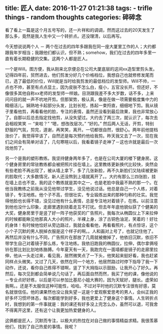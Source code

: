 title: 匠人
date: 2016-11-27 01:21:38
tags:
    - trifle things
    - random thoughts
categories: 碎碎念
---

看了看上一篇是这个月五号写的，还一片祥和的调调，然而这过去的20天发生了那么多，竟然是我人生中又一个转折点。还没理清，以后再写。

今天想说说两个人 － 两个在过去的四年多跟我在同一座大厦里工作的人；大约都跟我年岁相当；我跟他们都认识，但不熟；somehow，我们在过去的四年多里一直有着长期稳健的交集。这两个人都是匠人。

一个是Will。图方便，我从刚来北京便总在公司大厦底层的这间xx造型里剪头发。记得四年前，贸然进去，他们剪发分好几个价格档位，我想自己也就修修发尾而已，选了最低的价位，Will就是当时给我剪发的最低档位的发型师。Will不帅，一点也不帅，甚至有点点显土，因为皮肤不怎么白，瘦小，五官没长开。但还好，不像很多其他自称xx老师的发型师一样娘。目测跟我差不多大岁数，话不多，上来问问目的就一声不吭地开剪。但那架势，极认真，像是在做一项需要极度集中力的精细活儿。娴熟地卡起部分头发，比划长短，拣起一束捋直，细细地下剪。我从镜子里看他剪，再看看他的脸，专注的表情，虽然还没看到最后效果，我也非常放心了。自那以后总去指定找他剪，从没失望过。大约去了两三次，就认识了，每次去会相视笑笑 － “来啦？” “嗯，想改改层次。” “好的。” 然后两人无话，开剪，特别舒服的气氛，剪完，道谢，再笑笑，离开。一切都很自然，很舒心。两年前他提档涨价了，我觉得早该了，自然还是每次预约他给我剪。昨天我又去了一次，现在我们之间会有简单对话了，几句寒暄以后，我看着镜子走神了－这也许就是最后一次找他剪了。

另一个是我的塑形教练。我坚持健身两年多了，也是在公司大厦的楼下健身房。这个健身房里的常驻教练都会被把照片挂在墙上。这里教练更新换代比较快，突然会有些老脸不再出现了，被从墙上拿下，多了几张新脸，再不久新脸们又陆续被更新的脸取代；大多数情况，新人还没熬到上墙就离开了。。大约有那么三四张脸，挂在墙上总也不变。我的这个教练就是其中之一，也是老脸中我最不熟的那一个。在他当我教练之前我从没见他带过学生，没见他说过话。他总是自己一个人练，对着镜子，专注地练。他个子不高，但很壮实，专业锻炼出来的那种匀称的壮实。我觉得他脸也长得不错，没见过他有什么表情，总是专注地对着镜子，在练。以前注意到他也没什么印象，走廊里遇到绕着走互不打扰。但去年年底他貌似获了个健美的大奖，健身房里于是竖了好一阵子他获奖的广告照片。我每次从椭圆仪上下来拉伸的时候都能瞅见他那真人大小的照片，半裸上身，涂了古铜色油泥，笑着的！好壮的身体！有时候他恰好从旁边路过，我就会看看他，再看看照片，有点惊讶，这个小个子沉默的男人脱掉衣服是这个样子的啊。。人和画对上号了，也就记住他了。再然后并没有什么不同，广告照片在那放了几周就被撤掉了，他依旧沉默，依旧不带学生自己对着镜子那么练，专注地练。我依旧跑我的椭圆仪，拉伸，偶尔拿俩哑铃在那比划比划地练胳膊。今年夏天有一天，我跑完在一面墙都是镜子的走廊里拉伸，他从一头走过来，看见我，居然微笑点了一下头，他笑起来挺好看，我也赶紧同样点头微笑。又过了几天，依然在同一个地方，他居然路过时停下指导了我一下动作，还说，看你自己练得不错啊，竖了下大拇指以示鼓励，让我开心了好久。再然后，每次见到都会简单说几句话了，再后面自然而然，我买了他的课，像他说的－专业点好好练，以后是可以参加比基尼小姐大赛的，因为天赋好，腿长。虚荣如我啊。。还是不太服信这种可能性，哈哈。不过对平时他的沉默专注很有好感，莫名就很信任。他的课果然也没让我失望－这是个爱观察爱思考的男人，会纠正我的好多坏习惯坏体态，每次都能学到好多，我也更爱上了健身这个事情。人生转折点时，我想到的第一件事就是：我的课还有好多没上完怎么办，虽然可以退，可我舍不得离开这里，还有这个让我更加热爱健身的人。

这俩都是匠人，沉默而专注，以极大的热忱在对自己做的事情精益求精。我很羡慕他们，找到了自己热爱的事情。我呢？
